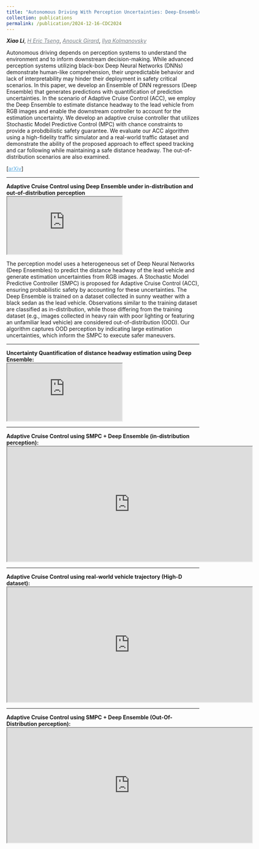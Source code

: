 ```yaml
---
title: "Autonomous Driving With Perception Uncertainties: Deep-Ensemble Based Adaptive Cruise Control"
collection: publications
permalink: /publication/2024-12-16-CDC2024
---
```


<i><b>Xiao Li</b></i>, <a href="https://scholar.google.com/citations?hl=en&user=UWnwlu4AAAAJ" target="_blank" style="color:#7a8288;"><i>H Eric Tseng</i></a>, <a href="https://vodca.engin.umich.edu/" target="_blank" style="color:#7a8288;"><i>Anouck Girard</i></a>, <a href="https://sites.google.com/a/umich.edu/kolmanovsky/" target="_blank"  style="color:#7a8288;"><i>Ilya Kolmanovsky</i></a>  

Autonomous driving depends on perception systems to understand the environment and to inform downstream decision-making. While advanced perception systems utilizing black-box Deep Neural Networks (DNNs) demonstrate human-like comprehension, their unpredictable behavior and lack of interpretability may hinder their deployment in safety critical scenarios. In this paper, we develop an Ensemble of DNN regressors (Deep Ensemble) that generates predictions with quantification of prediction uncertainties. In the scenario of Adaptive Cruise Control (ACC), we employ the Deep Ensemble to estimate distance headway to the lead vehicle from RGB images and enable the downstream controller to account for the estimation uncertainty. We develop an adaptive cruise controller that utilizes Stochastic Model Predictive Control (MPC) with chance constraints to provide a probdbilistic safety guarantee. We evaluate our ACC algorithm using a high-fidelity traffic simulator and a real-world traffic dataset and demonstrate the ability of the proposed approach to effect speed tracking and car following while maintaining a safe distance headway. The out-of-distribution scenarios are also examined.

[<a href="https://arxiv.org/abs/2403.15577" target="_blank" style="color:#5DADE2;">arXiv</a>]

<!-- ------------------------------------------------------------------------------------ -->
<hr>
<b>Adaptive Cruise Control using Deep Ensemble under in-distribution and out-of-distribution perception</b> 

<div class="aspect-ratio">
    <iframe src="https://drive.google.com/file/d/1boJPwloGtMzi1vdCkGRWvBjYAkx7KQmq/preview" allow="autoplay"></iframe>
</div>


The perception model uses a heterogeneous set of Deep Neural Networks (Deep Ensembles) to predict the distance headway of the lead vehicle and generate estimation uncertainties from RGB images. A Stochastic Model Predictive Controller (SMPC) is proposed for Adaptive Cruise Control (ACC), ensuring probabilistic safety by accounting for these uncertainties. The Deep Ensemble is trained on a dataset collected in sunny weather with a black sedan as the lead vehicle. Observations similar to the training dataset are classified as in-distribution, while those differing from the training dataset (e.g., images collected in heavy rain with poor lighting or featuring an unfamiliar lead vehicle) are considered out-of-distribution (OOD). Our algorithm captures OOD perception by indicating large estimation uncertainties, which inform the SMPC to execute safer maneuvers.

<!-- ------------------------------------------------------------------------------------ -->
<hr>
<b>Uncertainty Quantification of distance headway estimation using Deep Ensemble:</b> 

<div class="aspect-ratio">
    <iframe src="https://drive.google.com/file/d/1kLIhUH_1Hm1gMh__gy4DZjFLKo15m9zv/preview" allow="autoplay"></iframe>
</div>

<!-- ------------------------------------------------------------------------------------ -->
<hr>
<b>Adaptive Cruise Control using SMPC + Deep Ensemble (in-distribution perception):</b> 

<div class="w3-content w3-display-container" id="slideshow3">
  <div class="w3-display-container mySlides">
    <iframe src="https://drive.google.com/file/d/1uOgtqntlWI8Q3bKhk30BAM7u2NcGvV1a/preview" width="640" height="300" allow="autoplay"></iframe>
  </div>
</div>

<!-- ------------------------------------------------------------------------------------ -->
<hr>
<b>Adaptive Cruise Control using real-world vehicle trajectory (High-D dataset):</b> 

<div class="w3-content w3-display-container" id="slideshow3">
  <div class="w3-display-container mySlides">
    <iframe src="https://drive.google.com/file/d/1_yrLBBelySvuE3XARyz58R9NVCyNrKbL/preview" width="640" height="300" allow="autoplay"></iframe>
  </div>
</div>


<!-- ------------------------------------------------------------------------------------ -->
<hr>
<b>Adaptive Cruise Control using SMPC + Deep Ensemble (Out-Of-Distribution perception):</b> 

<div class="w3-content w3-display-container" id="slideshow3">
  <div class="w3-display-container mySlides">
    <iframe src="https://drive.google.com/file/d/1-hIZSw5vClNV5kuLuDa_F325sjw18BdB/preview" width="640" height="300" allow="autoplay"></iframe>
  </div>
</div>
